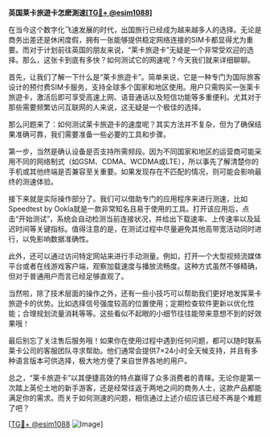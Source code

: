 **英国莱卡旅遊卡怎麽測速[[TG💪+ @esim1088](https://t.me/s/esim1088)]**

在当今这个数字化飞速发展的时代，出国旅行已经成为越来越多人的选择。无论是商务出差还是休闲度假，拥有一张能够提供稳定网络连接的SIM卡都显得尤为重要。而对于计划前往英国的朋友来说，“莱卡旅遊卡”无疑是一个非常受欢迎的选择。那么，这张卡到底有多快？如何测试它的网速呢？今天我们就来详细聊聊。

首先，让我们了解一下什么是“莱卡旅遊卡”。简单来说，它是一种专门为国际旅客设计的预付费SIM卡服务，支持全球多个国家和地区使用。用户只需购买一张莱卡旅遊卡，激活后即可享受高速上网、语音通话以及短信功能等多重便利。尤其对于那些需要频繁访问互联网的人来说，这无疑是一个极佳的选择。

那么问题来了：如何测试莱卡旅遊卡的速度呢？其实方法并不复杂，但为了确保结果准确可靠，我们需要准备一些必要的工具和步骤。

第一步，当然是确认设备是否支持所需频段。因为不同国家和地区的运营商可能采用不同的网络制式（如GSM、CDMA、WCDMA或LTE），所以事先了解清楚你的手机或其他终端是否兼容至关重要。如果发现存在不匹配的情况，则可能会影响最终的测速体验。

接下来就是实际操作部分了。我们可以借助专门的应用程序来进行测速，比如Speedtest by Ookla就是一款非常知名且易于使用的工具。打开该应用后，点击“开始测试”，系统会自动检测当前连接状况，并给出下载速率、上传速率以及延迟时间等关键指标。值得注意的是，在测试过程中尽量避免其他高带宽活动同时进行，以免影响数据准确性。

此外，还可以通过访问特定网站来进行手动测量。例如，打开一个大型视频流媒体平台或者在线游戏客户端，观察加载速度与播放流畅度。这种方式虽然不够精确，但对于普通用户而言已经足够直观了。

当然啦，除了技术层面的操作之外，还有一些小技巧可以帮助我们更好地发挥莱卡旅遊卡的优势。比如选择信号强度较高的位置使用；定期检查软件更新以优化性能；合理规划流量消耗等等。这些看似不起眼的小细节往往能带来意想不到的好效果哦！

最后别忘了关注售后服务哦！如果你在使用过程中遇到任何问题，都可以随时联系莱卡公司的客服团队寻求帮助。他们通常会提供7×24小时全天候支持，并且有多种语言版本可供选择，极大地方便了来自世界各地的用户。

总之，“莱卡旅遊卡”以其便捷高效的特点赢得了众多消费者的青睐。无论你是第一次踏上英伦土地的新手游客，还是经常往返于两地之间的商务人士，这款产品都能满足你的需求。而关于如何测速的问题，相信通过上述介绍应该已经不再是个难题了吧？

[[TG💪+ @esim1088](https://t.me/s/esim1088) ![Image](https://i.postimg.cc/4NQfJmqS/Snipaste-2025-05-13-00-14-12.png)]